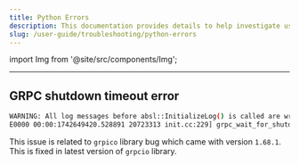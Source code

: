 ```yaml
---
title: Python Errors
description: This documentation provides details to help investigate user errors in Python code
slug: /user-guide/troubleshooting/python-errors
---
```


import Img from '@site/src/components/Img';

---

## GRPC shutdown timeout error

```bash
WARNING: All log messages before absl::InitializeLog() is called are written to STDERR
E0000 00:00:1742649420.528891 20723313 init.cc:229] grpc_wait_for_shutdown_with_timeout() timed out.
```

This issue is related to `grpico` library bug which came with version `1.68.1`. This is fixed in latest version of `grpcio` library.
